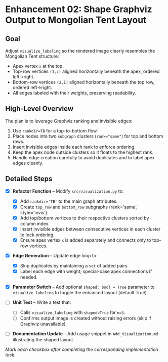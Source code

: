 # Enhancement 02: Shape Graphviz Output to Mongolian Tent Layout

## Goal

Adjust `visualize_labeling` so the rendered image clearly resembles the Mongolian Tent structure:
* Apex vertex `x` at the top.
* Top-row vertices `(1,i)` aligned horizontally beneath the apex, ordered left→right.
* Bottom-row vertices `(2,i)` aligned horizontally beneath the top row, ordered left→right.
* All edges labeled with their weights, preserving readability.

## High-Level Overview

The plan is to leverage Graphviz ranking and invisible edges:
1. Use `rankdir=TB` for a top-to-bottom flow.
2. Place nodes into two `subgraph` clusters (`rank="same"`) for top and bottom rows.
3. Insert invisible edges inside each rank to enforce ordering.
4. Keep the apex node outside clusters so it floats to the highest rank.
5. Handle edge creation carefully to avoid duplicates and to label apex edges cleanly.

## Detailed Steps

- [x] **Refactor Function** – Modify `src/visualization.py` to:
  - [x] Add `rankdir='TB'` to the main graph attributes.
  - [x] Create `top_row` and `bottom_row` subgraphs (rank='same', style='invis').
  - [x] Add top/bottom vertices to their respective clusters sorted by column index.
  - [x] Insert invisible edges between consecutive vertices in each cluster to lock ordering.
  - [x] Ensure apex vertex `x` is added separately and connects only to top-row vertices.

- [x] **Edge Generation** – Update edge loop to:
  - [x] Skip duplicates by maintaining a `set` of added pairs.
  - [x] Label each edge with weight; special-case apex connections if needed.

- [x] **Parameter Switch** – Add optional `shaped: bool = True` parameter to `visualize_labeling` to toggle the enhanced layout (default True).

- [ ] **Unit Test** – Write a test that:
  - [ ] Calls `visualize_labeling` with `shaped=True` for `n=3`.
  - [ ] Confirms output image is created without raising errors (skip if Graphviz unavailable).

- [ ] **Documentation Update** – Add usage snippet in `Add_Visualization.md` illustrating the shaped layout.

*Mark each checkbox after completing the corresponding implementation task.* 